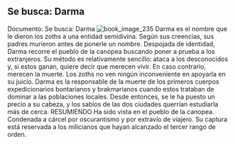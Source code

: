 ## Se busca: Darma
Documento: Se busca: Darma
![book_image_235](https://media.discordapp.net/attachments/1105643336989159555/1105648087483039868/235.jpg)
Darma es el nombre que le dieron los zoths a una entidad semidivina. Según sus creencias, sus padres murieron antes de ponerle un nombre. Despojada de identidad, Darma recorre el pueblo de la canopea buscando poner a prueba a los extranjeros.
Su método es relativamente sencillo: ataca a los desconocidos y, si estos ganan, quiere decir que merecen vivir. En caso contrario, merecen la muerte. Los zoths no ven ningún inconveniente en apoyarla en su juicio.
Darma es la responsable de la muerte de los primeros cuerpos expedicionarios bontarianos y brakmarianos cuando estos trataban de dominar a las poblaciones locales. Desde entonces, se le ha puesto un precio a su cabeza, y los sabios de las dos ciudades querrían estudiarla más de cerca.
RESUMIENDO
Ha sido vista en el pueblo de la canopea.
Condenada a cárcel por oscurantismo y por extravío de viajero.
Su captura está reservada a los milicianos que hayan alcanzado el tercer rango de orden.
